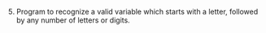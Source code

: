 5. Program to recognize a valid variable which starts with a letter, followed by any number of
letters or digits.
